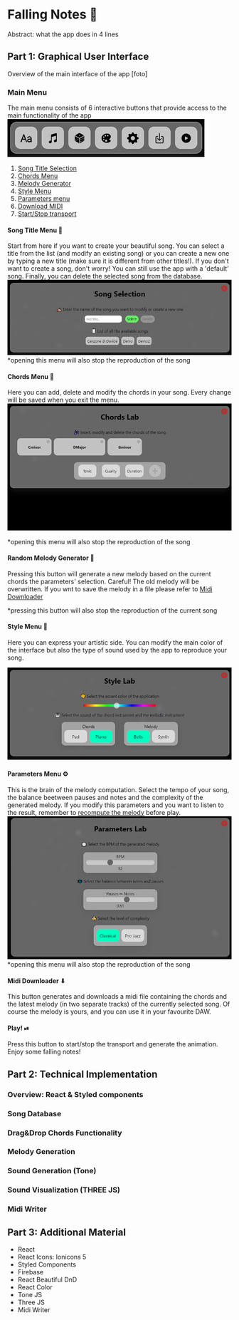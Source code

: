 # Falling Notes 🌠

Abstract: what the app does in 4 lines

## Part 1: Graphical User Interface

Overview of the main interface of the app [foto]

### Main Menu

The main menu consists of 6 interactive buttons that provide access to the main functionality of the app
![Main Menu](./documentation/MainMenuEx.png)

1. [Song Title Selection](#song-title-menu-)
2. [Chords Menu](#chords-menu-)
3. [Melody Generator](#random-melody-generator-)
4. [Style Menu](#style-menu-)
5. [Parameters menu](#parameters-menu-)
6. [Download MIDI](#midi-downloader-)
7. [Start/Stop transport](#play-)

#### Song Title Menu 🔡

Start from here if you want to create your beautiful song. You can select a title from the list (and modify an existing song) or you can create a new one by typing a new title (make sure it is different from other titles!).
If you don't want to create a song, don't worry! You can still use the app with a 'default' song. Finally, you can delete the selected song from the database.
![Song Selection Menu](./documentation/SongSelectionEx.gif)
\*opening this menu will also stop the reproduction of the song

#### Chords Menu 🎵

Here you can add, delete and modify the chords in your song. Every change will be saved when you exit the menu.
![Chords Menu](./documentation/ChordLabEx.gif)

\*opening this menu will also stop the reproduction of the song

#### Random Melody Generator 🎲

Pressing this button will generate a new melody based on the current chords the parameters' selection. Careful! The old melody will be overwritten. If you wnt to save the melody in a file please refer to
[Midi Downloader](#midi-downloader-)

\*pressing this button will also stop the reproduction of the current song

#### Style Menu 🎨

Here you can express your artistic side. You can modify the main color of the interface but also the type of sound used by the app to reproduce your song.

![Style Menu](./documentation/StyleLabEx.png)

#### Parameters Menu ⚙

This is the brain of the melody computation. Select the tempo of your song, the balance beetween pauses and notes and the complexity of the generated melody. If you modify this parameters and you want to listen to the result, remember to [recompute the melody](#random-melody-generator-) before play.
![Parameters Menu](./documentation/ParametersLabEx.png)
\*opening this menu will also stop the reproduction of the song

#### Midi Downloader ⬇

This button generates and downloads a midi file containing the chords and the latest melody (in two separate tracks) of the currently selected song. Of course the melody is yours, and you can use it in your favourite DAW.

#### Play! ⏯

Press this button to start/stop the transport and generate the animation. Enjoy some falling notes!

## Part 2: Technical Implementation

### Overview: React & Styled components

### Song Database

### Drag&Drop Chords Functionality

### Melody Generation

### Sound Generation (Tone)

### Sound Visualization (THREE JS)

### Midi Writer

## Part 3: Additional Material

-   React
-   React Icons: Ionicons 5
-   Styled Components
-   Firebase
-   React Beautiful DnD
-   React Color
-   Tone JS
-   Three JS
-   Midi Writer
